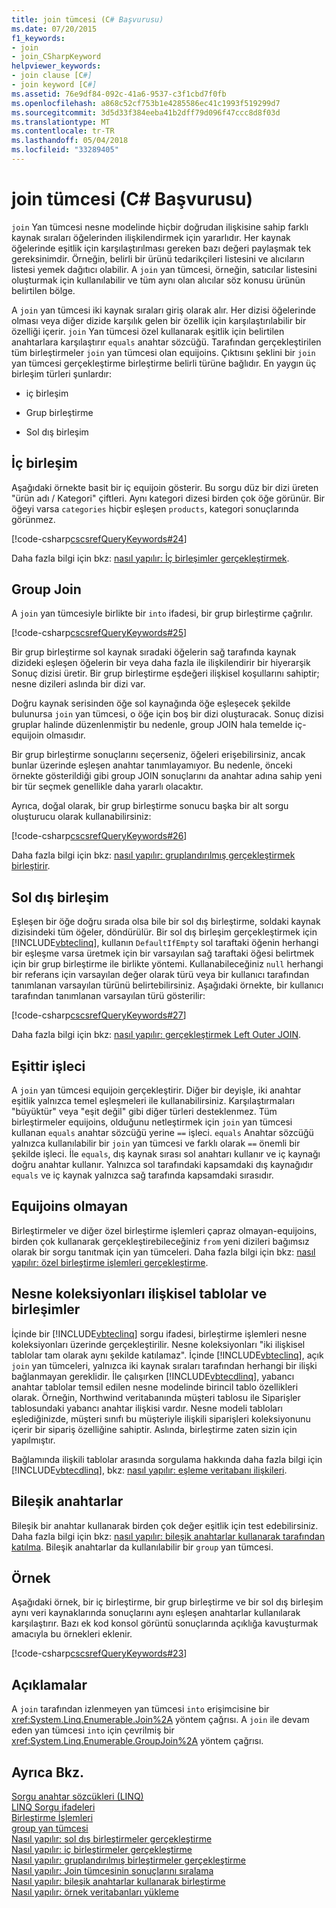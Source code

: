 ```yaml
---
title: join tümcesi (C# Başvurusu)
ms.date: 07/20/2015
f1_keywords:
- join
- join_CSharpKeyword
helpviewer_keywords:
- join clause [C#]
- join keyword [C#]
ms.assetid: 76e9df84-092c-41a6-9537-c3f1cbd7f0fb
ms.openlocfilehash: a868c52cf753b1e4285586ec41c1993f519299d7
ms.sourcegitcommit: 3d5d33f384eeba41b2dff79d096f47ccc8d8f03d
ms.translationtype: MT
ms.contentlocale: tr-TR
ms.lasthandoff: 05/04/2018
ms.locfileid: "33289405"
---
```

# <a name="join-clause-c-reference"></a>join tümcesi (C# Başvurusu)
`join` Yan tümcesi nesne modelinde hiçbir doğrudan ilişkisine sahip farklı kaynak sıraları öğelerinden ilişkilendirmek için yararlıdır. Her kaynak öğelerinde eşitlik için karşılaştırılması gereken bazı değeri paylaşmak tek gereksinimdir. Örneğin, belirli bir ürünü tedarikçileri listesini ve alıcıların listesi yemek dağıtıcı olabilir. A `join` yan tümcesi, örneğin, satıcılar listesini oluşturmak için kullanılabilir ve tüm aynı olan alıcılar söz konusu ürünün belirtilen bölge.  
  
 A `join` yan tümcesi iki kaynak sıraları giriş olarak alır. Her dizisi öğelerinde olması veya diğer dizide karşılık gelen bir özellik için karşılaştırılabilir bir özelliği içerir. `join` Yan tümcesi özel kullanarak eşitlik için belirtilen anahtarlara karşılaştırır `equals` anahtar sözcüğü. Tarafından gerçekleştirilen tüm birleştirmeler `join` yan tümcesi olan equijoins. Çıktısını şeklini bir `join` yan tümcesi gerçekleştirme birleştirme belirli türüne bağlıdır. En yaygın üç birleşim türleri şunlardır:  
  
-   iç birleşim  
  
-   Grup birleştirme  
  
-   Sol dış birleşim  
  
## <a name="inner-join"></a>İç birleşim  
 Aşağıdaki örnekte basit bir iç equijoin gösterir. Bu sorgu düz bir dizi üreten "ürün adı / Kategori" çiftleri. Aynı kategori dizesi birden çok öğe görünür. Bir öğeyi varsa `categories` hiçbir eşleşen `products`, kategori sonuçlarında görünmez.  
  
 [!code-csharp[cscsrefQueryKeywords#24](../../../csharp/language-reference/keywords/codesnippet/CSharp/join-clause_1.cs)]  
  
 Daha fazla bilgi için bkz: [nasıl yapılır: İç birleşimler gerçekleştirmek](../../../csharp/programming-guide/linq-query-expressions/how-to-perform-inner-joins.md).  
  
## <a name="group-join"></a>Group Join  
 A `join` yan tümcesiyle birlikte bir `into` ifadesi, bir grup birleştirme çağrılır.  
  
 [!code-csharp[cscsrefQueryKeywords#25](../../../csharp/language-reference/keywords/codesnippet/CSharp/join-clause_2.cs)]  
  
 Bir grup birleştirme sol kaynak sıradaki öğelerin sağ tarafında kaynak dizideki eşleşen öğelerin bir veya daha fazla ile ilişkilendirir bir hiyerarşik Sonuç dizisi üretir. Bir grup birleştirme eşdeğeri ilişkisel koşullarını sahiptir; nesne dizileri aslında bir dizi var.  
  
 Doğru kaynak serisinden öğe sol kaynağında öğe eşleşecek şekilde bulunursa `join` yan tümcesi, o öğe için boş bir dizi oluşturacak. Sonuç dizisi gruplar halinde düzenlenmiştir bu nedenle, group JOIN hala temelde iç-equijoin olmasıdır.  
  
 Bir grup birleştirme sonuçlarını seçerseniz, öğeleri erişebilirsiniz, ancak bunlar üzerinde eşleşen anahtar tanımlayamıyor. Bu nedenle, önceki örnekte gösterildiği gibi group JOIN sonuçlarını da anahtar adına sahip yeni bir tür seçmek genellikle daha yararlı olacaktır.  
  
 Ayrıca, doğal olarak, bir grup birleştirme sonucu başka bir alt sorgu oluşturucu olarak kullanabilirsiniz:  
  
 [!code-csharp[cscsrefQueryKeywords#26](../../../csharp/language-reference/keywords/codesnippet/CSharp/join-clause_3.cs)]  
  
 Daha fazla bilgi için bkz: [nasıl yapılır: gruplandırılmış gerçekleştirmek birleştirir](../../../csharp/programming-guide/linq-query-expressions/how-to-perform-grouped-joins.md).  
  
## <a name="left-outer-join"></a>Sol dış birleşim  
 Eşleşen bir öğe doğru sırada olsa bile bir sol dış birleştirme, soldaki kaynak dizisindeki tüm öğeler, döndürülür. Bir sol dış birleşim gerçekleştirmek için [!INCLUDE[vbteclinq](~/includes/vbteclinq-md.md)], kullanın `DefaultIfEmpty` sol taraftaki öğenin herhangi bir eşleşme varsa üretmek için bir varsayılan sağ taraftaki öğesi belirtmek için bir grup birleştirme ile birlikte yöntemi. Kullanabileceğiniz `null` herhangi bir referans için varsayılan değer olarak türü veya bir kullanıcı tarafından tanımlanan varsayılan türünü belirtebilirsiniz. Aşağıdaki örnekte, bir kullanıcı tarafından tanımlanan varsayılan türü gösterilir:  
  
 [!code-csharp[cscsrefQueryKeywords#27](../../../csharp/language-reference/keywords/codesnippet/CSharp/join-clause_4.cs)]  
  
 Daha fazla bilgi için bkz: [nasıl yapılır: gerçekleştirmek Left Outer JOIN](../../../csharp/programming-guide/linq-query-expressions/how-to-perform-left-outer-joins.md).  
  
## <a name="the-equals-operator"></a>Eşittir işleci  
 A `join` yan tümcesi equijoin gerçekleştirir. Diğer bir deyişle, iki anahtar eşitlik yalnızca temel eşleşmeleri ile kullanabilirsiniz. Karşılaştırmaları "büyüktür" veya "eşit değil" gibi diğer türleri desteklenmez. Tüm birleştirmeler equijoins, olduğunu netleştirmek için `join` yan tümcesi kullanan `equals` anahtar sözcüğü yerine `==` işleci. `equals` Anahtar sözcüğü yalnızca kullanılabilir bir `join` yan tümcesi ve farklı olarak `==` önemli bir şekilde işleci. İle `equals`, dış kaynak sırası sol anahtarı kullanır ve iç kaynağı doğru anahtar kullanır. Yalnızca sol tarafındaki kapsamdaki dış kaynağıdır `equals` ve iç kaynak yalnızca sağ tarafında kapsamdaki sırasıdır.  
  
## <a name="non-equijoins"></a>Equijoins olmayan  
 Birleştirmeler ve diğer özel birleştirme işlemleri çapraz olmayan-equijoins, birden çok kullanarak gerçekleştirebileceğiniz `from` yeni dizileri bağımsız olarak bir sorgu tanıtmak için yan tümceleri. Daha fazla bilgi için bkz: [nasıl yapılır: özel birleştirme işlemleri gerçekleştirme](../../../csharp/programming-guide/linq-query-expressions/how-to-perform-custom-join-operations.md).  
  
## <a name="joins-on-object-collections-vs-relational-tables"></a>Nesne koleksiyonları ilişkisel tablolar ve birleşimler  
 İçinde bir [!INCLUDE[vbteclinq](~/includes/vbteclinq-md.md)] sorgu ifadesi, birleştirme işlemleri nesne koleksiyonları üzerinde gerçekleştirilir. Nesne koleksiyonları "iki ilişkisel tablolar tam olarak aynı şekilde katılamaz". İçinde [!INCLUDE[vbteclinq](~/includes/vbteclinq-md.md)], açık `join` yan tümceleri, yalnızca iki kaynak sıraları tarafından herhangi bir ilişki bağlanmayan gereklidir. İle çalışırken [!INCLUDE[vbtecdlinq](~/includes/vbtecdlinq-md.md)], yabancı anahtar tablolar temsil edilen nesne modelinde birincil tablo özellikleri olarak. Örneğin, Northwind veritabanında müşteri tablosu ile Siparişler tablosundaki yabancı anahtar ilişkisi vardır. Nesne modeli tabloları eşlediğinizde, müşteri sınıfı bu müşteriyle ilişkili siparişleri koleksiyonunu içerir bir sipariş özelliğine sahiptir. Aslında, birleştirme zaten sizin için yapılmıştır.  
  
 Bağlamında ilişkili tablolar arasında sorgulama hakkında daha fazla bilgi için [!INCLUDE[vbtecdlinq](~/includes/vbtecdlinq-md.md)], bkz: [nasıl yapılır: eşleme veritabanı ilişkileri](../../../framework/data/adonet/sql/linq/how-to-map-database-relationships.md).  
  
## <a name="composite-keys"></a>Bileşik anahtarlar  
 Bileşik bir anahtar kullanarak birden çok değer eşitlik için test edebilirsiniz. Daha fazla bilgi için bkz: [nasıl yapılır: bileşik anahtarlar kullanarak tarafından katılma](../../../csharp/programming-guide/linq-query-expressions/how-to-join-by-using-composite-keys.md). Bileşik anahtarlar da kullanılabilir bir `group` yan tümcesi.  
  
## <a name="example"></a>Örnek  
 Aşağıdaki örnek, bir iç birleştirme, bir grup birleştirme ve bir sol dış birleşim aynı veri kaynaklarında sonuçlarını aynı eşleşen anahtarlar kullanılarak karşılaştırır. Bazı ek kod konsol görüntü sonuçlarında açıklığa kavuşturmak amacıyla bu örnekleri eklenir.  
  
 [!code-csharp[cscsrefQueryKeywords#23](../../../csharp/language-reference/keywords/codesnippet/CSharp/join-clause_5.cs)]  
  
## <a name="remarks"></a>Açıklamalar  
 A `join` tarafından izlenmeyen yan tümcesi `into` erişimcisine bir <xref:System.Linq.Enumerable.Join%2A> yöntem çağrısı. A `join` ile devam eden yan tümcesi `into` için çevrilmiş bir <xref:System.Linq.Enumerable.GroupJoin%2A> yöntem çağrısı.  
  
## <a name="see-also"></a>Ayrıca Bkz.  
 [Sorgu anahtar sözcükleri (LINQ)](../../../csharp/language-reference/keywords/query-keywords.md)  
 [LINQ Sorgu ifadeleri](../../../csharp/programming-guide/linq-query-expressions/index.md)  
 [Birleştirme İşlemleri](../../programming-guide/concepts/linq/join-operations.md)  
 [group yan tümcesi](../../../csharp/language-reference/keywords/group-clause.md)  
 [Nasıl yapılır: sol dış birleştirmeler gerçekleştirme](../../../csharp/programming-guide/linq-query-expressions/how-to-perform-left-outer-joins.md)  
 [Nasıl yapılır: iç birleştirmeler gerçekleştirme](../../../csharp/programming-guide/linq-query-expressions/how-to-perform-inner-joins.md)  
 [Nasıl yapılır: gruplandırılmış birleştirmeler gerçekleştirme](../../../csharp/programming-guide/linq-query-expressions/how-to-perform-grouped-joins.md)  
 [Nasıl yapılır: Join tümcesinin sonuçlarını sıralama](../../../csharp/programming-guide/linq-query-expressions/how-to-order-the-results-of-a-join-clause.md)  
 [Nasıl yapılır: bileşik anahtarlar kullanarak birleştirme](../../../csharp/programming-guide/linq-query-expressions/how-to-join-by-using-composite-keys.md)  
 [Nasıl yapılır: örnek veritabanları yükleme](/visualstudio/data-tools/installing-database-systems-tools-and-samples)
